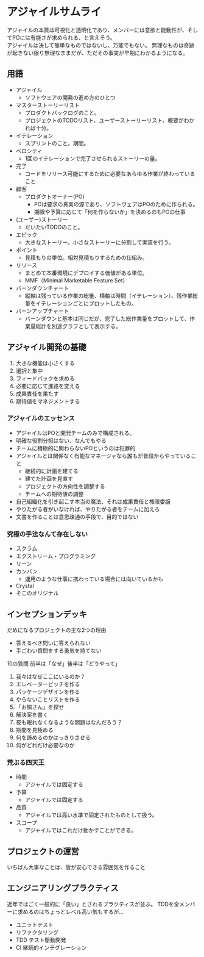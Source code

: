 # アジャイルサムライ

アジャイルの本質は可視化と透明化であり、メンバーには意欲と能動性が、そしてPOには有能さが求められる、と言えそう。  
アジャイルは決して簡単なものではないし、万能でもない。
無理なものは奇跡が起きない限り無理なままだが、ただその事実が早期にわかるようになる。

## 用語

- アジャイル
  - ソフトウェアの開発の進め方のひとつ
- マスターストーリーリスト
  - プロダクトバックログのこと。
  - プロジェクトのTODOリスト、ユーザーストーリーリスト、概要がわかれば十分。
- イテレーション
  - スプリントのこと。期間。
- ベロシティ
  - 1回のイテレーションで完了させられるストーリーの量。
- 完了
  - コードをリリース可能にするために必要なあらゆる作業が終わっていること
- 顧客
  - プロダクトオーナー(PO)
    - POは要求の真実の源であり、ソフトウェアはPOのために作られる。
    - 期限や予算に応じて「何を作らないか」を決めるのもPOの仕事
- (ユーザー)ストーリー
  - だいたいTODOのこと。
- エピック
  - 大きなストーリー。小さなストーリーに分割して実装を行う。
- ポイント
  - 見積もりの単位。相対見積もりするための仕組み。
- リリース
  - まとめて本番環境にデプロイする価値がある単位。
  - MMF（Minimal Marketable Feature Set）
- バーンダウンチャート
  - 縦軸は残っている作業の総量、横軸は時間（イテレーション）、残作業総量をイテレーションごとにプロットしたもの。
- バーンアップチャート
  - バーンダウンと基本は同じだが、完了した総作業量をプロットして、作業量総計を別途グラフとして表示する。

## アジャイル開発の基礎

1. 大きな機能は小さくする
2. 選択と集中
3. フィードバックを求める
4. 必要に応じて進路を変える
5. 成果責任を果たす
6. 期待値をマネジメントする

### アジャイルのエッセンス

- アジャイルはPOと開発チームのみで構成される。
- 明確な役割分担はない、なんでもやる
- チームに積極的に関わらないPOというのは犯罪的
- アジャイルとは関係なく有能なマネージャなら誰もが普段からやっていること
  - 継続的に計画を建てる
  - 建てた計画を見直す
  - プロジェクトの方向性を調整する
  - チームへの期待値の調整
- 自己組織化を引き起こす本当の魔法、それは成果責任と権限委譲
- やりたがる者がいなければ、やりたがる者をチームに加えろ
- 文書を作ることは意思疎通の手段で、目的ではない

### 究極の手法なんて存在しない

- スクラム
- エクストリーム・プログラミング
- リーン
- カンバン
  - 運用のような仕事に携わっている場合には向いているかも
- Crystal
- そこのオリジナル

## インセプションデッキ

だめになるプロジェクトの主な2つの理由

- 答えるべき問いに答えられない
- 手ごわい質問をする勇気を持てない

10の質問
前半は「なぜ」後半は「どうやって」

1. 我々はなぜここにいるのか？
1. エレベーターピッチを作る
1. パッケージデザインを作る
1. やらないことリストを作る
1. 「お隣さん」を探せ
1. 解決案を書く
1. 夜も眠れなくなるような問題はなんだろう？
1. 期間を見極める
1. 何を諦めるのかはっきりさせる
1. 何がどれだけ必要なのか

### 荒ぶる四天王

- 時間
  - アジャイルでは固定する
- 予算
  - アジャイルでは固定する
- 品質
  - アジャイルでは高い水準で固定されたものとして扱う。
- スコープ
  - アジャイルではこれだけ動かすことができる。

## プロジェクトの運営

いちばん大事なことは、皆が安心できる雰囲気を作ること

## エンジニアリングプラクティス

近年ではごく一般的に「良い」とされるプラクティスが並ぶ。
TDDを全メンバーに求めるのはちょっとレベル高い気もするが…

- ユニットテスト
- リファクタリング
- TDD テスト駆動開発
- CI 継続的インテグレーション
